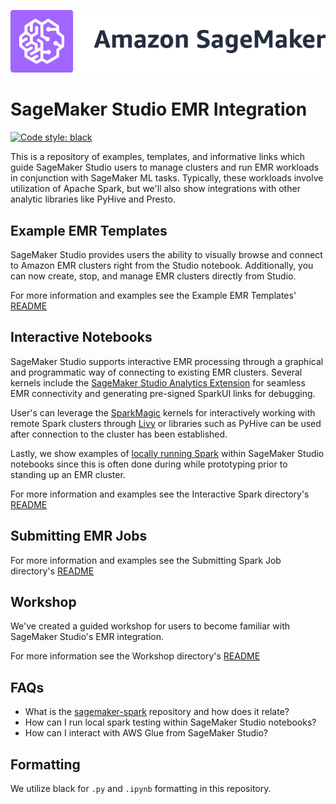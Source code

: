 ![SageMaker](https://raw.githubusercontent.com/aws/amazon-sagemaker-examples/main/_static/sagemaker-banner.png)

# SageMaker Studio EMR Integration
[![Code style: black](https://img.shields.io/badge/code%20style-black-000000.svg)](https://github.com/psf/black)

This is a repository of examples, templates, and informative links which guide SageMaker Studio users
to manage clusters and run EMR workloads in conjunction with SageMaker ML tasks. Typically, these workloads 
involve utilization of Apache Spark, but we'll also show integrations with other analytic libraries like PyHive and 
Presto.

## Example EMR Templates
SageMaker Studio provides users the ability to visually browse and connect to Amazon EMR clusters right from the Studio 
notebook. Additionally, you can now create, stop, and manage EMR clusters directly from Studio.

For more information and examples see the Example EMR Templates' [README](emr_templates/README.md)

## Interactive Notebooks
SageMaker Studio supports interactive EMR processing through a graphical and programmatic way of connecting to 
existing EMR clusters. Several kernels include the 
[SageMaker Studio Analytics Extension](https://pypi.org/project/sagemaker-studio-analytics-extension/) for seamless EMR 
connectivity and generating pre-signed SparkUI links for debugging. 

User's can leverage the [SparkMagic](https://github.com/jupyter-incubator/sparkmagic) kernels for
interactively working with remote Spark clusters through [Livy](http://livy.incubator.apache.org./) or libraries such 
as PyHive can be used after connection to the cluster has been established.

Lastly, we show examples of [locally running Spark](interactive_notebooks/LocalSpark) within SageMaker Studio 
notebooks since this is often done during while prototyping prior to standing up an EMR cluster.

For more information and examples see the Interactive Spark directory's [README](interactive_notebooks/README.md)


## Submitting EMR Jobs

For more information and examples see the Submitting Spark Job directory's [README](job_submission/README.md)


## Workshop
We've created a guided workshop for users to become familiar with SageMaker Studio's EMR integration.

For more information see the Workshop directory's [README](workshop/README.md)

## FAQs
* What is the [sagemaker-spark](https://github.com/aws/sagemaker-spark) repository and how does it relate?
* How can I run local spark testing within SageMaker Studio notebooks?
* How can I interact with AWS Glue from SageMaker Studio?

## Formatting
We utilize black for `.py` and `.ipynb` formatting in this repository. 
